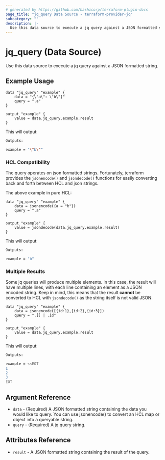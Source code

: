 ```yaml
---
# generated by https://github.com/hashicorp/terraform-plugin-docs
page_title: "jq_query Data Source - terraform-provider-jq"
subcategory: ""
description: |-
  Use this data source to execute a jq query against a JSON formatted string.
---
```


# jq_query (Data Source)

Use this data source to execute a jq query against a JSON formatted string.

## Example Usage
```hcl
data "jq_query" "example" {
    data = "{\"a\": \"b\"}"
    query = ".a"
}

output "example" {
    value = data.jq_query.example.result
}
```

This will output:
```sh
Outputs:

example = "\"b\""
```

### HCL Compatibility

The query operates on json formatted strings. Fortunately, terraform provides the `jsonencode()` and `jsondecode()` functions for easily converting back and forth between HCL and json strings.

The above example in pure HCL:

```hcl
data "jq_query" "example" {
    data = jsonencode({a = "b"})
    query = ".a"
}

output "example" {
    value = jsondecode(data.jq_query.example.result)
}
```

This will output:
```sh
Outputs:

example = "b"
```

### Multiple Results

Some jq queries will produce multiple elements. In this case, the result will have multiple lines, with each line containing an element as a JSON encoded string. Keep in mind, this means that the result **cannot** be converted to HCL with `jsondecode()` as the string itself is not valid JSON.

```hcl
data "jq_query" "example" {
    data = jsonencode([{id:1},{id:2},{id:3}])
    query = ".[] | .id"
}

output "example" {
    value = data.jq_query.example.result
}
```

This will output:
```sh
Outputs:

example = <<EOT
1
2
3
EOT
```

## Argument Reference

- `data` - (Required) A JSON formatted string containing the data you would like to query. You can use jsonencode() to convert an HCL map or object into a queryable string.
- `query` - (Required) A jq query string.

## Attributes Reference

- `result` - A JSON formatted string containing the result of the query.


